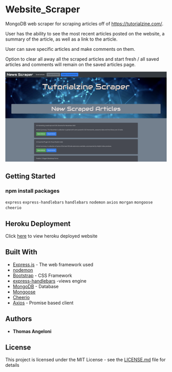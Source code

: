 # Website_Scraper

MongoDB web scraper for scraping articles off of https://tutorialzine.com/.

User has the ability to see the most recent articles posted on the website, a summary of the article, as well as a link to the article.

User can save specific articles and make comments on them.

Option to clear all away all the scraped articles and start fresh / all saved articles and comments will remain on the saved articles page.

![scraper](https://github.com/TJANGEL/Website_Scraper/blob/master/public/assets/img/news_scraper_screenshot.png)

## Getting Started

### npm install packages

`express`
`express-handlebars`
`handlebars`
`nodemon`
`axios`
`morgan`
`mongoose`
`cheerio`

## Heroku Deployment

Click [here](https://enigmatic-anchorage-25742.herokuapp.com/) to view heroku deployed website

## Built With

- [Express.js](http://www.dropwizard.io/1.0.2/docs/) - The web framework used
- [nodemon](https://nodemon.io/)
- [Bootstrap](https://getbootstrap.com/) - CSS Framework
- [express-handlebars](https://www.npmjs.com/package/express-handlebars) -views engine
- [MongoDB](https://docs.mongodb.com/manual/) - Database
- [Mongoose](http://mongoosejs.com/docs/api.html)
- [Cheerio](https://github.com/cheeriojs/cheerio)
- [Axios](https://www.npmjs.com/package/axios) - Promise based client


## Authors

- **Thomas Angeloni**

## License

This project is licensed under the MIT License - see the [LICENSE.md](LICENSE.md) file for details
